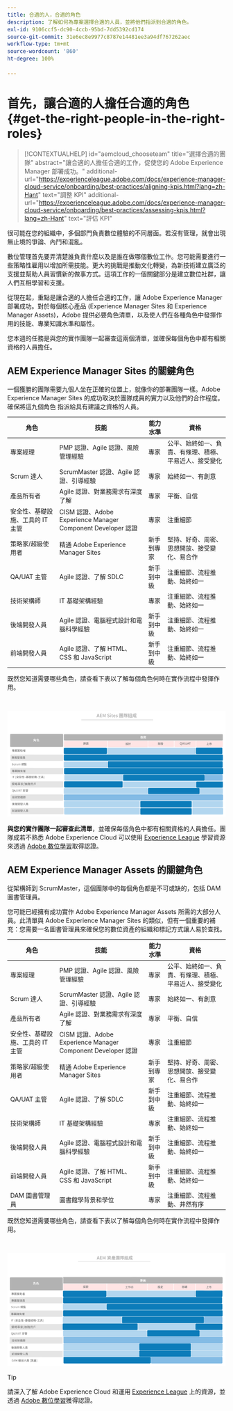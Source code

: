 ```yaml
---
title: 合適的人，合適的角色
description: 了解如何為專案選擇合適的人員，並將他們指派到合適的角色。
exl-id: 9106ccf5-dc90-4ccb-95bd-7dd5392cd174
source-git-commit: 31e6ec8e9977c8787e14481ee3a94df767262aec
workflow-type: tm+mt
source-wordcount: '860'
ht-degree: 100%

---
```


# 首先，讓合適的人擔任合適的角色 {#get-the-right-people-in-the-right-roles}

>[!CONTEXTUALHELP]
>id="aemcloud_chooseteam"
>title="選擇合適的團隊"
>abstract="讓合適的人擔任合適的工作，促使您的 Adobe Experience Manager 部署成功。"
>additional-url="https://experienceleague.adobe.com/docs/experience-manager-cloud-service/onboarding/best-practices/aligning-kpis.html?lang=zh-Hant" text="調整 KPI"
>additional-url="https://experienceleague.adobe.com/docs/experience-manager-cloud-service/onboarding/best-practices/assessing-kpis.html?lang=zh-Hant" text="評估 KPI"

很可能在您的組織中，多個部門負責數位體驗的不同層面。若沒有管理，就會出現無止境的爭論、內鬥和混亂。

數位管理首先要弄清楚誰負責什麼以及是誰在做哪個數位工作。您可能需要進行一些策略性雇用以增加所需技能。更大的挑戰是推動文化轉變，為新技術建立廣泛的支援並幫助人員習慣新的做事方式。這項工作的一個關鍵部分是建立數位社群，讓人們互相學習和支援。

從現在起，重點是讓合適的人擔任合適的工作，讓 Adobe Experience Manager 部署成功。對於每個核心產品 (Experience Manager Sites 和 Experience Manager Assets)，Adobe 提供必要角色清單，以及使人們在各種角色中發揮作用的技能、專業知識水準和屬性。

您本週的任務是與您的實作團隊一起審查這兩個清單，並確保每個角色中都有相關資格的人員擔任。

## **AEM Experience Manager Sites 的關鍵角色**

一個獲勝的團隊需要九個人坐在正確的位置上，就像你的部署團隊一樣。Adobe Experience Manager Sites 的成功取決於團隊成員的實力以及他們的合作程度。確保將這九個角色
指派給具有建議之資格的人員。

| 角色 | 技能 | 能力水準 | 資格 |
|--- |--- |--- |--- |
| 專案經理 | PMP 認證、Agile 認證、風險管理經驗 | 專家 | 公平、始終如一、負責、有條理、積極、平易近人、接受變化 |
| Scrum 達人 | ScrumMaster 認證、Agile 認證、引導經驗 | 專家 | 始終如一、有創意 |
| 產品所有者 | Agile 認證、對業務需求有深度了解 | 專家 | 平衡、自信 |
| 安全性、基礎設施、工具的 IT 主管 | CISM 認證、Adobe Experience Manager Component Developer 認證 | 專家 | 注重細節 |
| 策略家/超級使用者 | 精通 Adobe Experience Manager Sites | 新手到專家 | 堅持、好奇、周密、思想開放、接受變化、易合作 |
| QA/UAT 主管 | Agile 認證、了解 SDLC | 新手到中級 | 注重細節、流程推動、始終如一 |
| 技術架構師 | IT 基礎架構經驗 | 專家 | 注重細節、流程推動、始終如一 |
| 後端開發人員 | Agile 認證、電腦程式設計和電腦科學經驗 | 新手到中級 | 注重細節、流程推動、始終如一 |
| 前端開發人員 | Agile 認證、了解 HTML、CSS 和 JavaScript | 新手到中級 | 注重細節、流程推動、始終如一 |

既然您知道需要哪些角色，請查看下表以了解每個角色何時在實作流程中發揮作用。

<br>

![審查實作角色](assets/team_involvement.png)

**與您的實作團隊一起審查此清單**，並確保每個角色中都有相關資格的人員擔任。團隊成若不熟悉 Adobe Experience Cloud 可以使用 [Experience League](https://experienceleague.adobe.com/#recommended/solutions/experience-manager) 學習資源來透過 [Adobe 數位學習](https://learning.adobe.com/certification.html)取得認證。

## **AEM Experience Manager Assets 的關鍵角色**

從架構師到 ScrumMaster，這個團隊中的每個角色都是不可或缺的，包括 DAM 圖書管理員。

您可能已經擁有成功實作 Adobe Experience Manager Assets 所需的大部分人員。此清單與 Adobe Experience Manager Sites 的類似，但有一個重要的補充：您需要一名圖書管理員來確保您的數位資產的組織和標記方式讓人易於查找。

| 角色 | 技能 | 能力水準 | 資格 |
|--- |--- |--- |--- |
| 專案經理 | PMP 認證、Agile 認證、風險管理經驗 | 專家 | 公平、始終如一、負責、有條理、積極、平易近人、接受變化 |
| Scrum 達人 | ScrumMaster 認證、Agile 認證、引導經驗 | 專家 | 始終如一、有創意 |
| 產品所有者 | Agile 認證、對業務需求有深度了解 | 專家 | 平衡、自信 |
| 安全性、基礎設施、工具的 IT 主管 | CISM 認證、Adobe Experience Manager Component Developer 認證 | 專家 | 注重細節 |
| 策略家/超級使用者 | 精通 Adobe Experience Manager Sites | 新手到專家 | 堅持、好奇、周密、思想開放、接受變化、易合作 |
| QA/UAT 主管 | Agile 認證、了解 SDLC | 新手到中級 | 注重細節、流程推動、始終如一 |
| 技術架構師 | IT 基礎架構經驗 | 專家 | 注重細節、流程推動、始終如一 |
| 後端開發人員 | Agile 認證、電腦程式設計和電腦科學經驗 | 新手到中級 | 注重細節、流程推動、始終如一 |
| 前端開發人員 | Agile 認證、了解 HTML、CSS 和 JavaScript | 新手到中級 | 注重細節、流程推動、始終如一 |
| DAM 圖書管理員 | 圖書館學背景和學位 | 專家 | 注重細節、流程推動、井然有序 |

既然您知道需要哪些角色，請查看下表以了解每個角色何時在實作流程中發揮作用。

<br>

![顯示虛構角色及其在 AEM Assets 團隊之參與等級的橫條圖。](/help/overview/assets/team_involvement2.png)

>[!TIP]
>
> 請深入了解 Adobe Experience Cloud 和運用 [Experience League](https://experienceleague.adobe.com/#recommended/solutions/experience-manager) 上的資源，並透過 [Adobe 數位學習](https://learning.adobe.com/certification.html)獲得認證。
